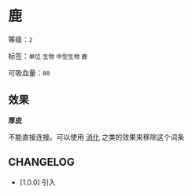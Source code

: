 # 鹿

等级：`2`

标签：`单位` `生物` `中型生物` `鹿`

可吸血量：`80`

## 效果

**厚皮**

不能直接连接。可以使用 [消化](消化.md) 之类的效果来移除这个词条

## CHANGELOG

- [1.0.0] 引入
